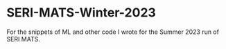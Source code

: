 # SERI-MATS-Winter-2023
For the snippets of ML and other code I wrote for the Summer 2023 run of SERI MATS.
